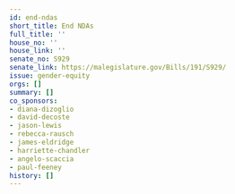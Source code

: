 ```yaml
---
id: end-ndas
short_title: End NDAs
full_title: ''
house_no: ''
house_link: ''
senate_no: S929
senate_link: https://malegislature.gov/Bills/191/S929/
issue: gender-equity
orgs: []
summary: []
co_sponsors:
- diana-dizoglio
- david-decoste
- jason-lewis
- rebecca-rausch
- james-eldridge
- harriette-chandler
- angelo-scaccia
- paul-feeney
history: []
---
```

